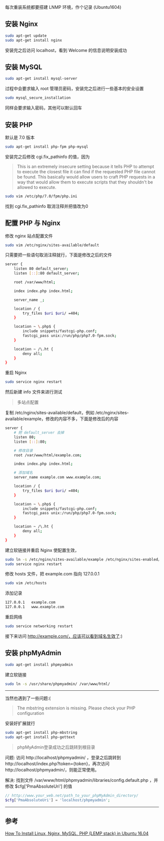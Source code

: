 每次重装系统都要搭建 LNMP 环境，作个记录 (Ubuntu1604)

## 安装 Nginx

```bash
sudo apt-get update
sudo apt-get install nginx
```

安装完之后访问 localhost，看到 Welcome 的信息说明安装成功

## 安装 MySQL

```bash
sudo apt-get install mysql-server
```

过程中会要求输入 root 管理员密码，安装完之后进行一些基本的安全设置

```bash
sudo mysql_secure_installation
```

同样会要求输入密码，其他可以默认回车

## 安装 PHP

默认是 7.0 版本

```bash
sudo apt-get install php-fpm php-mysql
```

安装完之后修改 cgi.fix_pathinfo 的值，因为

> This is an extremely insecure setting because it tells PHP to attempt to execute the closest file it can find if the requested PHP file cannot be found. This basically would allow users to craft PHP requests in a way that would allow them to execute scripts that they shouldn't be allowed to execute.

```bash
sudo vim /etc/php/7.0/fpm/php.ini
```

找到 cgi.fix_pathinfo 取消注释并把值改为0

## 配置 PHP 与 Nginx

修改 nginx 站点配置文件

```bash
sudo vim /etc/nginx/sites-available/default
```

只需要把一些语句取消注释就行，下面是修改之后的文件

```bash
server {
	listen 80 default_server;
	listen [::]:80 default_server;

	root /var/www/html;

	index index.php index.html;

	server_name _;

	location / {
		try_files $uri $uri/ =404;
	}

	location ~ \.php$ {
		include snippets/fastcgi-php.conf;
		fastcgi_pass unix:/run/php/php7.0-fpm.sock;
	}

	location ~ /\.ht {
		deny all;
	}
}
```

重启 Nginx

```bash
sudo service nginx restart
```

然后新建 info 文件来进行测试

> 多站点配置

复制 /etc/nginx/sites-available/default，例如 /etc/nginx/sites-available/example，修改的内容不多，下面是修改后的内容

```bash
server {
	# 把 default_server 去掉
	listen 80;
	listen [::]:80;

	# 修改目录
	root /var/www/html/example.com;

	index index.php index.html;

	# 添加域名
	server_name example.com www.example.com;

	location / {
		try_files $uri $uri/ =404;
	}

	location ~ \.php$ {
		include snippets/fastcgi-php.conf;
		fastcgi_pass unix:/run/php/php7.0-fpm.sock;
	}

	location ~ /\.ht {
		deny all;
	}
}
```

建立软链接并重启 Nginx 使配置生效，

```bash
sudo ln -s /etc/nginx/sites-available/example /etc/nginx/sites-enabled/example
sudo service nginx restart
```

修改 hosts 文件，把 example.com 指向 127.0.0.1

```bash
sudo vim /etc/hosts
```

添加记录

```bash
127.0.0.1	example.com
127.0.0.1	www.example.com
```

重启网络

```bash
sudo service networking restart
```

接下来访问 http://example.com/，应该可以看到域名生效了:)

## 安装 phpMyAdmin

```bash
sudo apt-get install phpmyadmin
```

建立软链接

```bash
sudo ln -s /usr/share/phpmyadmin/ /var/www/html/
```

---

当然也遇到了一些问题:(

> The mbstring extension is missing. Please check your PHP configuration

安装好扩展就行

```bash
sudo apt-get install php-mbstring
sudo apt-get install php-gettext
```

> phpMyAdmin登录成功之后跳转到根目录

问题: 访问 http://localhost/phpmyadmin/ ，登录之后跳转到 http://localhost/index.php?token={token}，再次访问 http://localhost/phpmyadmin/，则能正常使用。

解决: 找到文件 /var/www/html/phpmyadmin/libraries/config.default.php ，并修改 $cfg['PmaAbsoluteUri'] 的值

```php
// http://www.your_web.net/path_to_your_phpMyAdmin_directory/
$cfg['PmaAbsoluteUri'] = 'localhost/phpmyadmin';
```

---

## 参考

[How To Install Linux, Nginx, MySQL, PHP (LEMP stack) in Ubuntu 16.04](https://www.digitalocean.com/community/tutorials/how-to-install-linux-nginx-mysql-php-lemp-stack-in-ubuntu-16-04)
